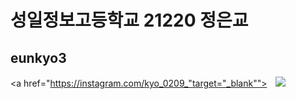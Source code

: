 # 성일정보고등학교 21220 정은교
## eunkyo3
<a href="https://instagram.com/kyo_0209_"target="_blank"">
    <img 
        src="http://img.shields.io/badge/-Instagram-black?style=flat&logo=Instagram&link=https://instagram.com/kyo_0209_/"
        style="height : auto; margin-left : 10px; margin-right : 10px;"/>
</a>
